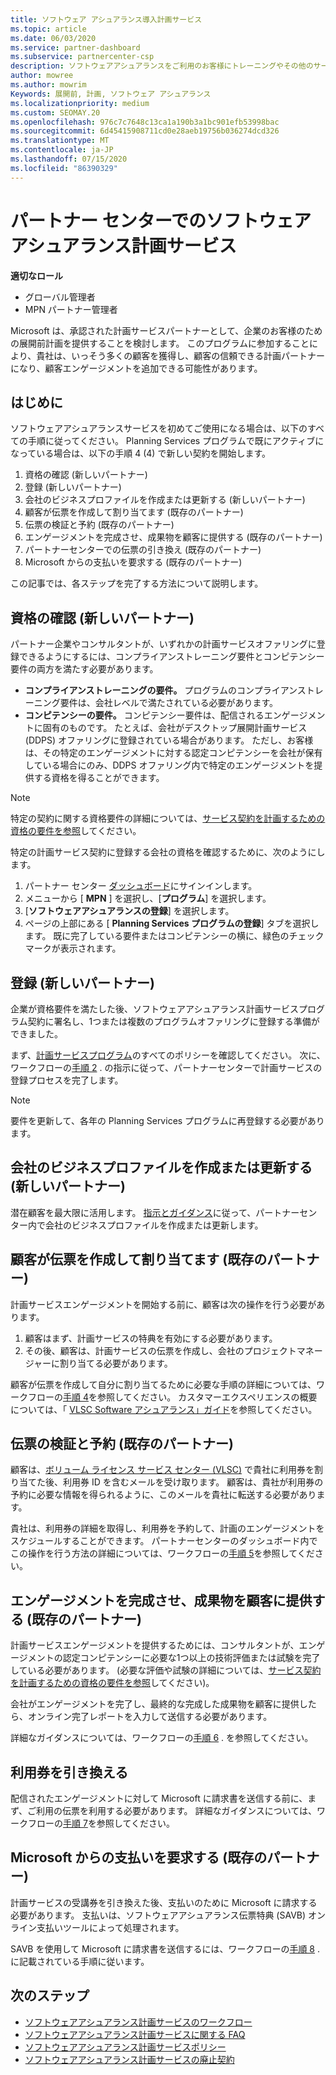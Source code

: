 ```yaml
---
title: ソフトウェア アシュアランス導入計画サービス
ms.topic: article
ms.date: 06/03/2020
ms.service: partner-dashboard
ms.subservice: partnercenter-csp
description: ソフトウェアアシュアランスをご利用のお客様にトレーニングやその他のサービスを提供できるように、Microsoft の計画サービス契約を登録して認定を受ける方法について説明します。
author: mowree
ms.author: mowrim
Keywords: 展開前, 計画, ソフトウェア アシュアランス
ms.localizationpriority: medium
ms.custom: SEOMAY.20
ms.openlocfilehash: 976c7c7648c13ca1a190b3a1bc901efb53998bac
ms.sourcegitcommit: 6d45415908711cd0e28aeb19756b036274dcd326
ms.translationtype: MT
ms.contentlocale: ja-JP
ms.lasthandoff: 07/15/2020
ms.locfileid: "86390329"
---
```

# <a name="software-assurance-planning-services-in-partner-center"></a>パートナー センターでのソフトウェア アシュアランス計画サービス

**適切なロール**

- グローバル管理者
- MPN パートナー管理者

Microsoft は、承認された計画サービスパートナーとして、企業のお客様のための展開前計画を提供することを検討します。 このプログラムに参加することにより、貴社は、いっそう多くの顧客を獲得し、顧客の信頼できる計画パートナーになり、顧客エンゲージメントを追加できる可能性があります。

## <a name="get-started"></a>はじめに

ソフトウェアアシュアランスサービスを初めてご使用になる場合は、以下のすべての手順に従ってください。 Planning Services プログラムで既にアクティブになっている場合は、以下の手順 4 (4) で新しい契約を開始します。

1. 資格の確認 (新しいパートナー)
2. 登録 (新しいパートナー)
3. 会社のビジネスプロファイルを作成または更新する (新しいパートナー)
4. 顧客が伝票を作成して割り当てます (既存のパートナー)
5. 伝票の検証と予約 (既存のパートナー)
6. エンゲージメントを完成させ、成果物を顧客に提供する (既存のパートナー)
7. パートナーセンターでの伝票の引き換え (既存のパートナー)
8. Microsoft からの支払いを要求する (既存のパートナー)

この記事では、各ステップを完了する方法について説明します。

## <a name="verify-eligibility-new-partners"></a>資格の確認 (新しいパートナー)

パートナー企業やコンサルタントが、いずれかの計画サービスオファリングに登録できるようにするには、コンプライアンストレーニング要件とコンピテンシー要件の両方を満たす必要があります。

- **コンプライアンストレーニングの要件。** プログラムのコンプライアンストレーニング要件は、会社レベルで満たされている必要があります。
- **コンピテンシーの要件。** コンピテンシー要件は、配信されるエンゲージメントに固有のものです。 たとえば、会社がデスクトップ展開計画サービス (DDPS) オファリングに登録されている場合があります。 ただし、お客様は、その特定のエンゲージメントに対する認定コンピテンシーを会社が保有している場合にのみ、DDPS オファリング内で特定のエンゲージメントを提供する資格を得ることができます。

>[!NOTE]
> 特定の契約に関する資格要件の詳細については、[サービス契約を計画するための資格の要件を参照](software-assurance-dps-requirements.md)してください。

特定の計画サービス契約に登録する会社の資格を確認するために、次のようにします。

1. パートナー センター [ダッシュボード](https://partner.microsoft.com/dashboard/home)にサインインします。
2. メニューから [ **MPN** ] を選択し、[**プログラム**] を選択します。
3. [**ソフトウェアアシュアランスの登録**] を選択します。
4. ページの上部にある [ **Planning Services プログラムの登録**] タブを選択します。 既に完了している要件またはコンピテンシーの横に、緑色のチェックマークが表示されます。

## <a name="enroll-new-partners"></a>登録 (新しいパートナー)

企業が資格要件を満たした後、ソフトウェアアシュアランス計画サービスプログラム契約に署名し、1つまたは複数のプログラムオファリングに登録する準備ができました。

まず、[計画サービスプログラム](https://go.microsoft.com/fwlink/?linkid=2115984)のすべてのポリシーを確認してください。 次に、ワークフローの[手順 2](https://go.microsoft.com/fwlink/?linkid=2115983) . の指示に従って、パートナーセンターで計画サービスの登録プロセスを完了します。

>[!NOTE]
> 要件を更新して、各年の Planning Services プログラムに再登録する必要があります。

## <a name="create-or-update-your-companys-business-profile-new-partners"></a>会社のビジネスプロファイルを作成または更新する (新しいパートナー)

潜在顧客を最大限に活用します。 [指示とガイダンス](https://docs.microsoft.com/partner-center/create-a-marketing-profile)に従って、パートナーセンター内で会社のビジネスプロファイルを作成または更新します。

## <a name="customer-creates-and-assigns-voucher-existing-partners"></a>顧客が伝票を作成して割り当てます (既存のパートナー)

計画サービスエンゲージメントを開始する前に、顧客は次の操作を行う必要があります。

1. 顧客はまず、計画サービスの特典を有効にする必要があります。
2. その後、顧客は、計画サービスの伝票を作成し、会社のプロジェクトマネージャーに割り当てる必要があります。

顧客が伝票を作成して自分に割り当てるために必要な手順の詳細については、ワークフローの[手順 4](https://go.microsoft.com/fwlink/?linkid=2115983)を参照してください。 カスタマーエクスペリエンスの概要については、「 [VLSC Software アシュアランス」ガイド](https://download.microsoft.com/download/A/7/D/A7D04694-1B1E-4B18-918F-0EDCD43BA2E5/VLSC-Software-Assurance-Guide_en-US.pdf)を参照してください。

## <a name="validate-and-reserve-voucher-existing-partners"></a>伝票の検証と予約 (既存のパートナー)

顧客は、[ボリューム ライセンス サービス センター (VLSC)](https://www.microsoft.com/Licensing/servicecenter/default.aspx) で貴社に利用券を割り当てた後、利用券 ID を含むメールを受け取ります。 顧客は、貴社が利用券の予約に必要な情報を得られるように、このメールを貴社に転送する必要があります。

貴社は、利用券の詳細を取得し、利用券を予約して、計画のエンゲージメントをスケジュールすることができます。 パートナーセンターのダッシュボード内でこの操作を行う方法の詳細については、ワークフローの[手順 5](https://go.microsoft.com/fwlink/?linkid=2115983)を参照してください。

## <a name="complete-engagement-and-provide-deliverables-to-your-customer-existing-partners"></a>エンゲージメントを完成させ、成果物を顧客に提供する (既存のパートナー)

計画サービスエンゲージメントを提供するためには、コンサルタントが、エンゲージメントの認定コンピテンシーに必要な1つ以上の技術評価または試験を完了している必要があります。 (必要な評価や試験の詳細については、[サービス契約を計画するための資格の要件を参照](software-assurance-dps-requirements.md)してください)。

会社がエンゲージメントを完了し、最終的な完成した成果物を顧客に提供したら、オンライン完了レポートを入力して送信する必要があります。

詳細なガイダンスについては、ワークフローの[手順 6](https://go.microsoft.com/fwlink/?linkid=2115983) . を参照してください。

## <a name="redeem-voucher"></a>利用券を引き換える

配信されたエンゲージメントに対して Microsoft に請求書を送信する前に、まず、ご利用の伝票を利用する必要があります。 詳細なガイダンスについては、ワークフローの[手順 7](https://go.microsoft.com/fwlink/?linkid=2115983)を参照してください。

## <a name="request-payment-from-microsoft-existing-partners"></a>Microsoft からの支払いを要求する (既存のパートナー)

計画サービスの受講券を引き換えた後、支払いのために Microsoft に請求する必要があります。 支払いは、ソフトウェアアシュアランス伝票特典 (SAVB) オンライン支払いツールによって処理されます。

SAVB を使用して Microsoft に請求書を送信するには、ワークフローの[手順 8](https://go.microsoft.com/fwlink/?linkid=2115983) . に記載されている手順に従います。

## <a name="next-steps"></a>次のステップ

- [ソフトウェアアシュアランス計画サービスのワークフロー](https://go.microsoft.com/fwlink/?linkid=2115983)
- [ソフトウェアアシュアランス計画サービスに関する FAQ](https://go.microsoft.com/fwlink/?linkid=2116077)
- [ソフトウェアアシュアランス計画サービスポリシー](https://go.microsoft.com/fwlink/?linkid=2115984)
- [ソフトウェアアシュアランス計画サービスの廃止契約](https://query.prod.cms.rt.microsoft.com/cms/api/am/binary/RE4sln9)
